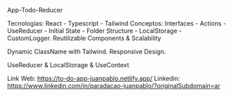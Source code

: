 App-Todo-Reducer

Tecnologias: React - Typescript - Tailwind
Conceptos: Interfaces - Actions - UseReducer - Initial State - Folder Structure - LocalStorage - CustomLogger.
Reutilizable Components & Scalability

Dynamic ClassName with Tailwind. Responsive Design.

UseReducer & LocalStorage & UseContext

Link Web: https://to-do-app-juanpablo.netlify.app/
Linkedin: https://www.linkedin.com/in/paradacao-juanpablo/?originalSubdomain=ar
